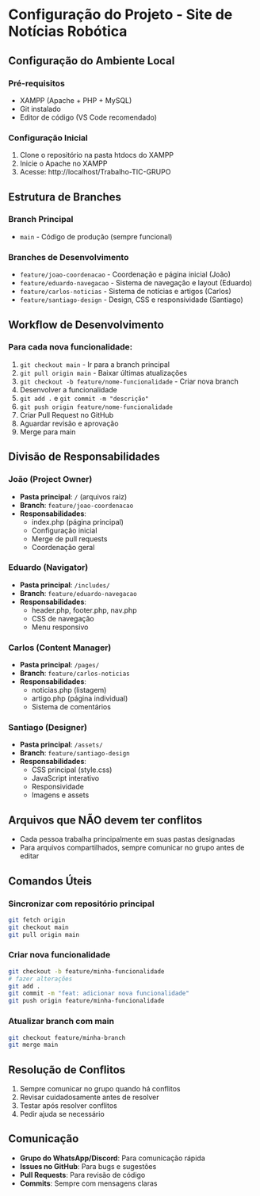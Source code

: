 # Configuração do Projeto - Site de Notícias Robótica

## Configuração do Ambiente Local

### Pré-requisitos
- XAMPP (Apache + PHP + MySQL)
- Git instalado
- Editor de código (VS Code recomendado)

### Configuração Inicial
1. Clone o repositório na pasta htdocs do XAMPP
2. Inicie o Apache no XAMPP
3. Acesse: http://localhost/Trabalho-TIC-GRUPO

## Estrutura de Branches

### Branch Principal
- `main` - Código de produção (sempre funcional)

### Branches de Desenvolvimento
- `feature/joao-coordenacao` - Coordenação e página inicial (João)
- `feature/eduardo-navegacao` - Sistema de navegação e layout (Eduardo)
- `feature/carlos-noticias` - Sistema de notícias e artigos (Carlos)
- `feature/santiago-design` - Design, CSS e responsividade (Santiago)

## Workflow de Desenvolvimento

### Para cada nova funcionalidade:
1. `git checkout main` - Ir para a branch principal
2. `git pull origin main` - Baixar últimas atualizações
3. `git checkout -b feature/nome-funcionalidade` - Criar nova branch
4. Desenvolver a funcionalidade
5. `git add .` e `git commit -m "descrição"`
6. `git push origin feature/nome-funcionalidade`
7. Criar Pull Request no GitHub
8. Aguardar revisão e aprovação
9. Merge para main

## Divisão de Responsabilidades

### João (Project Owner)
- **Pasta principal**: `/` (arquivos raiz)
- **Branch**: `feature/joao-coordenacao`
- **Responsabilidades**: 
  - index.php (página principal)
  - Configuração inicial
  - Merge de pull requests
  - Coordenação geral

### Eduardo (Navigator)
- **Pasta principal**: `/includes/`
- **Branch**: `feature/eduardo-navegacao`
- **Responsabilidades**:
  - header.php, footer.php, nav.php
  - CSS de navegação
  - Menu responsivo

### Carlos (Content Manager)
- **Pasta principal**: `/pages/`
- **Branch**: `feature/carlos-noticias`
- **Responsabilidades**:
  - noticias.php (listagem)
  - artigo.php (página individual)
  - Sistema de comentários

### Santiago (Designer)
- **Pasta principal**: `/assets/`
- **Branch**: `feature/santiago-design`
- **Responsabilidades**:
  - CSS principal (style.css)
  - JavaScript interativo
  - Responsividade
  - Imagens e assets

## Arquivos que NÃO devem ter conflitos
- Cada pessoa trabalha principalmente em suas pastas designadas
- Para arquivos compartilhados, sempre comunicar no grupo antes de editar

## Comandos Úteis

### Sincronizar com repositório principal
```bash
git fetch origin
git checkout main
git pull origin main
```

### Criar nova funcionalidade
```bash
git checkout -b feature/minha-funcionalidade
# fazer alterações
git add .
git commit -m "feat: adicionar nova funcionalidade"
git push origin feature/minha-funcionalidade
```

### Atualizar branch com main
```bash
git checkout feature/minha-branch
git merge main
```

## Resolução de Conflitos
1. Sempre comunicar no grupo quando há conflitos
2. Revisar cuidadosamente antes de resolver
3. Testar após resolver conflitos
4. Pedir ajuda se necessário

## Comunicação
- **Grupo do WhatsApp/Discord**: Para comunicação rápida
- **Issues no GitHub**: Para bugs e sugestões
- **Pull Requests**: Para revisão de código
- **Commits**: Sempre com mensagens claras
